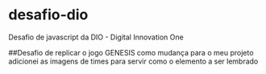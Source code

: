# desafio-dio
Desafio de javascript da DIO - Digital Innovation One

##Desafio de replicar o jogo GENESIS como mudança para o meu projeto adicionei as imagens de times para servir como o elemento a ser lembrado
